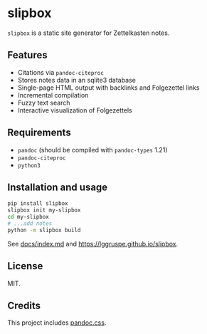 slipbox
=======

`slipbox` is a static site generator for Zettelkasten notes.

Features
--------

- Citations via `pandoc-citeproc`
- Stores notes data in an sqlite3 database
- Single-page HTML output with backlinks and Folgezettel links
- Incremental compilation
- Fuzzy text search
- Interactive visualization of Folgezettels

Requirements
------------

- `pandoc` (should be compiled with `pandoc-types` 1.21)
- `pandoc-citeproc`
- `python3`

Installation and usage
----------------------

```bash
pip install slipbox
slipbox init my-slipbox
cd my-slipbox
# ...add notes
python -m slipbox build
```

See [docs/index.md](https://github.com/lggruspe/slipbox/blob/master/docs/index.md)
and <https://lggruspe.github.io/slipbox>.

License
-------

MIT.

Credits
-------

This project includes [pandoc.css](https://gist.github.com/killercup/5917178).
